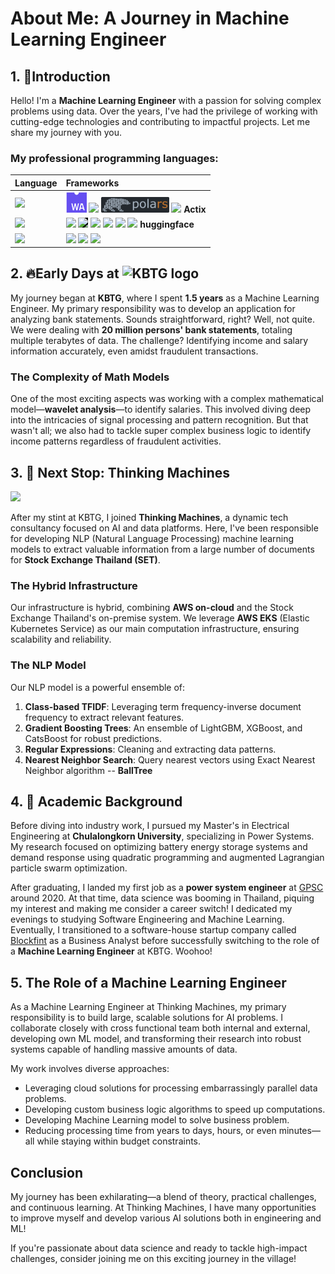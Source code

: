 # About Me: A Journey in Machine Learning Engineer

## 1. 🚀Introduction

Hello! I'm a **Machine Learning Engineer** with a passion for solving complex problems using data. Over the years, I've had the privilege of working with cutting-edge technologies and contributing to impactful projects. Let me share my journey with you.  

### My professional programming languages:

| Language | Frameworks |
| :- |  :- |
| <img src="https://img.shields.io/badge/Rust-000000?style=for-the-badge&logo=rust&logoColor=white"> | <img src="https://github.com/carlosbaraza/web-assembly-logo/blob/master/dist/icon/web-assembly-icon-32px.png?raw=true"/> <img src="https://img.shields.io/badge/Candle-orange" height="25px"/>  <img src="https://raw.githubusercontent.com/pola-rs/polars-static/master/logos/polars_github_logo_rect_dark_name.svg" height="25px" width="auto"> <img src="https://actix.rs/img/logo.png" height="25px"> **Actix** |
| <img src="https://img.shields.io/badge/Python-3776AB?style=for-the-badge&logo=python&logoColor=white"> | <img src="https://scikit-learn.org/stable/_static/scikit-learn-logo-small.png" height="25px" style="background-color:white"> <img src="https://spark.apache.org/docs/latest/api/python/_static/spark-logo-reverse.png" height="25px" style="background-color:black"> <img src="https://img.shields.io/badge/TensorFlow-FF6F00?style=for-the-badge&logo=tensorflow&logoColor=white"> <img src="https://github.com/pytorch/pytorch/raw/main/docs/source/_static/img/pytorch-logo-dark.png" height="25px"> <img src="https://fastapi.tiangolo.com/img/logo-margin/logo-teal.png" height="30px"> <img src="https://huggingface.co/front/assets/huggingface_logo-noborder.svg" height= "25px"> **huggingface** |
| <img src="https://img.shields.io/badge/JavaScript-323330?style=for-the-badge&logo=javascript&logoColor=F7DF1E"> |<img src="https://img.shields.io/badge/React-20232A?style=for-the-badge&logo=react&logoColor=61DAFB"> <img src="https://img.shields.io/badge/React_Router-CA4245?style=for-the-badge&logo=react-router&logoColor=white"> <img src="https://img.shields.io/badge/Redux-593D88?style=for-the-badge&logo=redux&logoColor=white"> |

## 2. 🔥Early Days at ![KBTG logo](https://www.kbtg.tech/images/logo.svg)

My journey began at **KBTG**, where I spent **1.5 years** as a Machine Learning Engineer. My primary responsibility was to develop an application for analyzing bank statements. Sounds straightforward, right? Well, not quite. We were dealing with **20 million persons' bank statements**, totaling multiple terabytes of data. The challenge? Identifying income and salary information accurately, even amidst fraudulent transactions.

### The Complexity of Math Models

One of the most exciting aspects was working with a complex mathematical model—**wavelet analysis**—to identify salaries. This involved diving deep into the intricacies of signal processing and pattern recognition. But that wasn't all; we also had to tackle super complex business logic to identify income patterns regardless of fraudulent activities.

## 3. 🚉 Next Stop: Thinking Machines 
<img src="https://thinkingmachin.es/static/imgs/tab-logo.jpg" width="70px" height="auto"/>

After my stint at KBTG, I joined **Thinking Machines**, a dynamic tech consultancy focused on AI and data platforms. Here, I've been responsible for developing NLP (Natural Language Processing) machine learning models to extract valuable information from a large number of documents for **Stock Exchange Thailand (SET)**.

### The Hybrid Infrastructure

Our infrastructure is hybrid, combining **AWS on-cloud** and the Stock Exchange Thailand's on-premise system. We leverage **AWS EKS** (Elastic Kubernetes Service) as our main computation infrastructure, ensuring scalability and reliability.

### The NLP Model

Our NLP model is a powerful ensemble of:

1. **Class-based TFIDF**: Leveraging term frequency-inverse document frequency to extract relevant features.
2. **Gradient Boosting Trees**: An ensemble of LightGBM, XGBoost, and CatsBoost for robust predictions.
3. **Regular Expressions**: Cleaning and extracting data patterns.
4. **Nearest Neighbor Search**: Query nearest vectors using Exact Nearest Neighbor algorithm -- **BallTree**

## 4. 📖 Academic Background

Before diving into industry work, I pursued my Master's in Electrical Engineering at **Chulalongkorn University**, specializing in Power Systems. My research focused on optimizing battery energy storage systems and demand response using quadratic programming and augmented Lagrangian particle swarm optimization.

After graduating, I landed my first job as a **power system engineer** at [GPSC](https://www.gpscgroup.com/th/home) around 2020. At that time, data science was booming in Thailand, piquing my interest and making me consider a career switch! I dedicated my evenings to studying Software Engineering and Machine Learning. Eventually, I transitioned to a software-house startup company called [Blockfint](https://www.blockfint.com/) as a Business Analyst before successfully switching to the role of a **Machine Learning Engineer** at KBTG. Woohoo!


## 5. The Role of a Machine Learning Engineer

As a Machine Learning Engineer at Thinking Machines, my primary responsibility is to build large, scalable solutions for AI problems. I collaborate closely with cross functional team both internal and external, developing own ML model, and transforming their research into robust systems capable of handling massive amounts of data.

My work involves diverse approaches:
- Leveraging cloud solutions for processing embarrassingly parallel data problems.
- Developing custom business logic algorithms to speed up computations.
- Developing Machine Learning model to solve business problem.
- Reducing processing time from years to days, hours, or even minutes—all while staying within budget constraints.

## Conclusion

My journey has been exhilarating—a blend of theory, practical challenges, and continuous learning. At Thinking Machines, I have many opportunities to improve myself and develop various AI solutions both in engineering and ML!

If you're passionate about data science and ready to tackle high-impact challenges, consider joining me on this exciting journey in the village!